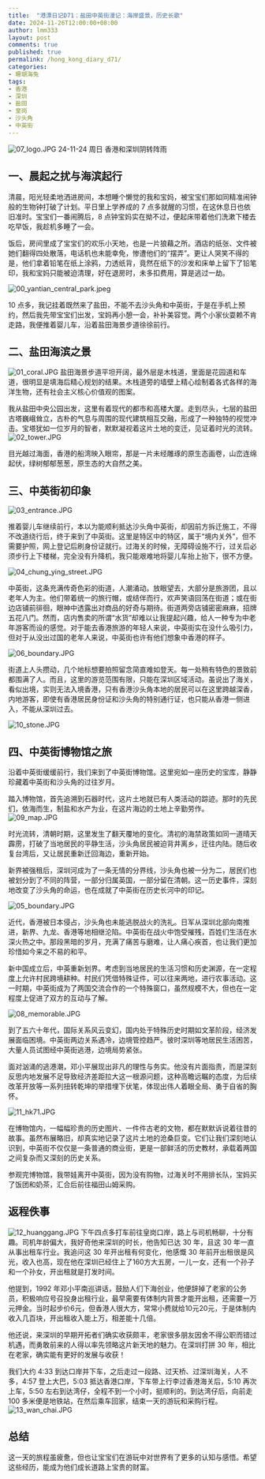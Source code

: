 ```yaml
---
title:  "港漂日记D71：盐田中英街漫记：海岸盛景，历史长歌"
date: 2024-11-26T12:00:00+08:00
author: lmm333
layout: post
comments: true
published: true
permalink: /hong_kong_diary_d71/
categories:
- 珊瑚海兔
tags:
- 香港
- 深圳
- 盐田
- 皇岗
- 沙头角
- 中英街
---
```

![07_logo.JPG](../images/2024-11-26-hong_kong_diary_d71/07_logo.JPG)
24-11-24 周日 香港和深圳阴转阵雨

## 一、晨起之扰与海滨起行
清晨，阳光轻柔地洒进房间，本想睡个懒觉的我和宝妈，被宝宝们那如同精准闹钟般的生物钟打破了计划。平日里上学养成的 7 点多就醒的习惯，在这休息日也依旧准时。宝宝们一番闹腾后，8 点钟宝妈实在拗不过，便起床带着他们洗漱下楼去吃早饭，我趁机多睡了一会。
<!--more-->
饭后，房间里成了宝宝们的欢乐小天地，也是一片狼藉之所。酒店的纸张、文件被她们翻得四处散落，电话机也未能幸免，惨遭他们的“摆弄”。更让人哭笑不得的是，他们拿着铅笔在纸上涂鸦，力透纸背，竟然在纸下的沙发和床单上留下了铅笔印，我和宝妈只能被迫清理，好在退房时，未多扣费用，算是逃过一劫。

![00_yantian_central_park.jpeg](../images/2024-11-26-hong_kong_diary_d71/00_yantian_central_park.jpeg)

10 点多，我记挂着既然来了盐田，不能不去沙头角和中英街，于是在手机上预约，然后我先带宝宝们出发，宝妈再小憩一会，补补美容觉。两个小家伙耍赖不肯走路，我便推着婴儿车，沿着盐田海景步道徐徐前行。

## 二、盐田海滨之景
![01_coral.JPG](../images/2024-11-26-hong_kong_diary_d71/01_coral.JPG)
盐田海景步道平坦开阔，最外层是木栈道，里面是花园道和车道，很明显是填海后精心规划的结果。木栈道旁的墙壁上精心绘制着各式各样的海洋生物，还有社会主义核心价值观的图案。

我从盐田中央公园出发，这里有着现代的都市和高楼大厦。走到尽头，七层的盐田古塔巍峨耸立，古朴的气息与周围的现代建筑相互交融，形成了一种独特的视觉冲击。宝塔犹如一位岁月的智者，默默凝视着这片土地的变迁，见证着时光的流转。
![02_tower.JPG](../images/2024-11-26-hong_kong_diary_d71/02_tower.JPG)

目光越过海面，香港的船湾映入眼帘，那是一片未经雕琢的原生态画卷，山峦连绵起伏，绿树郁郁葱葱，原生态的大自然之美。

## 三、中英街初印象
![03_entrance.JPG](../images/2024-11-26-hong_kong_diary_d71/03_entrance.JPG)

推着婴儿车继续前行，本以为能顺利抵达沙头角中英街，却因前方拆迁施工，不得不改道绕行后，终于来到了中英街。这里是特区中的特区，属于“境内关外”，但不需要护照，网上登记后刷身份证就行。过海关的时候，无障碍设施不行，过关后必须步行上下楼梯，完全没有升降机，我只能艰难地将婴儿车抬上抬下，很不方便。

![04_chung_ying_street.JPG](../images/2024-11-26-hong_kong_diary_d71/04_chung_ying_street.JPG)

中英街，这条充满传奇色彩的街道，人潮涌动。放眼望去，大部分是旅游团，且以老年人为主。他们带着统一的旅行帽，或结伴而行，欢声笑语回荡在街道；或在街边店铺前徘徊，眼神中透露出对商品的好奇与期待。街道两旁店铺密密麻麻，招牌五花八门。然而，店内售卖的所谓“水货”却难以让我提起兴趣，给人一种专为中老年游客而设的感觉。对于能去香港旅游的年轻人来说，中英街实在没什么吸引力，但对于从没出过国的老年人来说，中英街也许有他们想象中香港的样子。

![06_boundary.JPG](../images/2024-11-26-hong_kong_diary_d71/06_boundary.JPG)

街道上人头攒动，几个地标想要拍照留念简直难如登天。每一处稍有特色的景致前都围满了人。而且，这里的游览范围有限，只能在深圳区域活动。虽说出了海关，看似出境，实则无法入境香港，只有香港沙头角本地的居民可以在这里跨越深香，内地游客，即使有香港居民身份证和沙头角的特别通行证，也只能从香港一侧进入，不能从深圳过去。

![10_stone.JPG](../images/2024-11-26-hong_kong_diary_d71/10_stone.JPG)

## 四、中英街博物馆之旅

沿着中英街缓缓前行，我们来到了中英街博物馆。这里宛如一座历史的宝库，静静珍藏着中英街和沙头角的过往岁月。

踏入博物馆，首先追溯到石器时代，这片土地就已有人类活动的踪迹。那时的先民们，依海而生，制盐和水产为业，在这片海边的土地上辛勤劳作。
![09_map.JPG](../images/2024-11-26-hong_kong_diary_d71/09_map.JPG)

时光流转，清朝时期，这里发生了翻天覆地的变化。清初的海禁政策如同一道晴天霹雳，打破了当地居民的平静生活，沙头角居民被迫背井离乡，迁往内陆。随后收复台湾后，又让居民重新迁回海边，重新开始。

新界被强租后，深圳河成为了一条无情的分界线，沙头角也被一分为二，居民们也被划分到了不同的阵营，一部分归属英国，一部分留在清朝。这一历史事件，深刻地改变了沙头角的命运，也在成就了中英街在历史长河中的印记。

![05_boundary.JPG](../images/2024-11-26-hong_kong_diary_d71/05_boundary.JPG)

近代，香港被日本侵占，沙头角也未能逃脱战火的洗礼。日军从深圳北部向南推进，新界、九龙、香港等地相继沦陷。中英街在战火中饱受摧残，百姓们生活在水深火热之中。那段黑暗的岁月，充满了痛苦与磨难，让人痛心疾首，也让我们更加珍惜如今来之不易的和平。

新中国成立后，中英重新划界。考虑到当地居民的生活习惯和历史渊源，在一定程度上允许村民跨境耕种。村民们凭借特殊证件，可以往来两地，进行农事活动。这一时期，中英街成为了两国交流合作的一个特殊窗口，虽然规模不大，但也在一定程度上促进了双方的互动与了解。

![08_memorable.JPG](../images/2024-11-26-hong_kong_diary_d71/08_memorable.JPG)

到了五六十年代，国际关系风云变幻，国内处于特殊历史时期如文革阶段，经济发展面临困境。中英街两边关系遇冷，边境管控趋严。彼时深圳等地居民生活困苦，大量人员试图经中英街逃港，边境局势紧张。

面对汹涌的逃港潮，邓小平展现出非凡的理性与务实。他没有片面指责，而是深刻反思内地发展不足导致经济差距拉大这一根源问题，这种高瞻远瞩的态度，为后续改革开放等一系列扭转乾坤的举措埋下伏笔，体现出伟人着眼全局、勇于自省的胸怀。

![11_hk71.JPG](../images/2024-11-26-hong_kong_diary_d71/11_hk71.JPG)

在博物馆内，一幅幅珍贵的历史图片、一件件古老的文物，都在默默诉说着往昔的故事。虽然布展略旧，却真实地记录了这片土地的沧桑巨变。它们让我们深刻地认识到，中英街不仅仅是一条普通的商业街，更是一部鲜活的历史教材，承载着两国之间复杂而又深刻的历史关系。

参观完博物馆，我带娃离开中英街，因为没有购物，过海关时不用排长队，宝妈买了饭团和奶茶，汇合后前往福田山姆采购。

## 返程佚事
![12_huanggang.JPG](../images/2024-11-26-hong_kong_diary_d71/12_huanggang.JPG)
下午四点多打车前往皇岗口岸，路上与司机畅聊，十分有趣。司机年龄偏大，我好奇他来深圳的时长，他告知已达 30 年，且这 30 年一直从事出租车行业。我追问这 30 年开出租有何变化，他感慨 30 年前开出租很是风光，收入也高，现在他在深圳已经住上了160方大五房，一儿一女，还有一个孙子和一个孙女，开出租就是打发时间。

他提到，1992 年邓小平南巡讲话，鼓励人们下海创业，他便辞掉了老家的公务员，积极响应号召投身出租行业，最早需要有体制内背景才能开出租，还需要一万元押金。当时起步价6元，但香港人很大方，常常小费就给10元20元，于是体制内收入几百块，开出租收入能上万，相差能十几倍。

他还说，来深圳的早期开拓者们确实收获颇丰，老家很多朋友因舍不得公职而错过机遇，而勇敢前来的人得以率先领略这片新天地的魅力。在深圳打拼 30 年，相比在老家，确实能有更好的发展与收获！

我们大约 4:33 到达口岸并下车，之后走过一段路、过天桥、过深圳海关，人不多，4:57 登上大巴，5:03 抵达香港口岸，下车带上行李过香港海关后，5:10 再次上车，5:50 左右到达湾仔，全程不到一个小时，挺顺利的。到达湾仔后，向前走 100 多米便是地铁站，在然后乘车回家，结束一天的游玩和采购行程。
![13_wan_chai.JPG](../images/2024-11-26-hong_kong_diary_d71/13_wan_chai.JPG)
## 总结
这一天的旅程虽疲惫，但也让宝宝们在游玩中对世界有了更多的认知与感悟。希望这些经历，能成为他们成长道路上宝贵的财富。